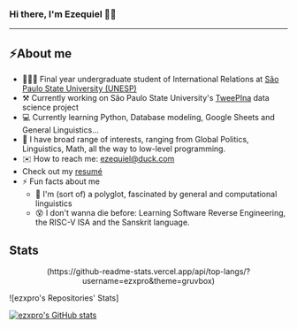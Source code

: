 ### Hi there, I'm Ezequiel 👋🏾
-----

## ⚡️About me
- 🧑🏽‍🎓 Final year undergraduate student of International Relations at [São Paulo State University (UNESP)](https://www.international.unesp.br/)
- ⚒️ Currently working on São Paulo State University's [TweePIna](https://labriunesp.org/docs/projetos/dados/tweepina/info) data science project
- 💻 Currently learning Python, Database modeling, Google Sheets and General Linguistics...
- 🧠 I have broad range of interests, ranging from Global Politics, Linguistics, Math, all the way to low-level programming. 
- ✉️ How to reach me: ezequiel@duck.com
- Check out my [resumé]()
- ⚡ Fun facts about me
  - 👅 I'm (sort of) a polyglot, fascinated by general and computational linguistics
  - 😵 I don't wanna die before: Learning Software Reverse Engineering, the RISC-V ISA and the Sanskrit language.


## Stats

<p style="text-align: center;">(https://github-readme-stats.vercel.app/api/top-langs/?username=ezxpro&theme=gruvbox)</p>![ezxpro's Repositories' Stats]

[![ezxpro's GitHub stats](https://github-readme-stats.vercel.app/api?username=ezxpro&theme=gruvbox)](https://github-readme-stats.vercel.app/api?username=ezxpro&theme=gruvbox)



<!--
**ezxpro/ezxpro** is a ✨ _special_ ✨ repository because its `README.md` (this file) appears on your GitHub profile.

Here are some ideas to get you started:


-->
